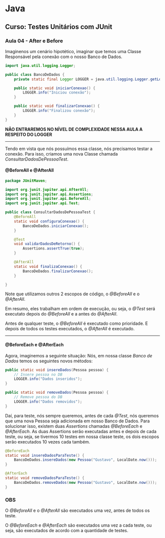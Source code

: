 # Java

## Curso: Testes Unitários com JUnit

### Aula 04 - After e Before

Imaginenos um cenário hipotético, imaginar que temos uma Classe Responsável pela conexão com o nosso Banco de Dados.

```java
import java.util.logging.Logger;

public class BancoDeDados {
    private static final Logger LOGGER = java.util.logging.Logger.getLogger(BancoDeDados.class.getName());

    public static void iniciarConexao() {
        LOGGER.info("Iniciou conexão");
    }

    public static void finalizarConexao() {
        LOGGER.info("Finalizou conexão");
    }
}
```

**NÃO ENTRAREMOS NO NÍVEL DE COMPLEXIDADE NESSA AULA A RESPEITO DO LOGGER**

---

Tendo em vista que nós possuímos essa classe, nós precisamos testar a conexão. Para isso, criamos uma nova Classe chamada *ConsultarDadosDePessoaTest*.

#### @BeforeAll e @AfterAll

```java
package JUnitMaven;

import org.junit.jupiter.api.AfterAll;
import org.junit.jupiter.api.Assertions;
import org.junit.jupiter.api.BeforeAll;
import org.junit.jupiter.api.Test;

public class ConsultarDadosDePessoaTest {
    @BeforeAll
    static void configuraConexao() {
        BancoDeDados.iniciarConexao();
    }

    @Test
    void validarDadosDeRetorno() {
        Assertions.assertTrue(true);
    }

    @AfterAll
    static void finalizaConexao() {
        BancoDeDados.finalizarConexao();
    }

}
```

Note que utilizamos outros 2 escopos de código, o *@BeforeAll* e o *@AfterAll*.

Em resumo, eles trabalham em ordem de execução, ou seja, o *@Test* será executato depois do *@BeforeAll* e a antes do *@AfterAll*.

Antes de qualquer teste, o *@BeforeAll* é executado como prioridade.
E depois de todos os testes executados, o *@AfterAll* é executado.

---

#### @BeforeEach e @AfterEach

Agora, imaginemos a seguinte situação: Nós, em nossa classe *Banco de Dados* temos os seguintes novos métodos:
```java
public static void insereDados(Pessoa pessoa) {
    // Insere pessoa no DB
    LOGGER.info("Dados inseridos");
}

public static void removeDados(Pessoa pessoa) {
    // Remove pessoa do DB
    LOGGER.info("Dados removidos");
}
```

Daí, para teste, nós sempre queremos, antes de cada *@Test*, nós queremos que uma nova Pessoa seja adicionada em nosso Banco de Dados.
Para solucionar isso, existem duas *Assertions* chamadas *@BeforeEach* e *@AfterEach*. As duas Assertions serão executadas antes e depois de cada teste, ou seja, se tivermos 10 testes em nossa classe teste, os dois escopos serão executados 10 vezes cada também.

```java
@BeforeEach
static void insereDadosParaTeste() {
    BancoDeDados.insereDados(new Pessoa("Gustavo", LocalDate.now()));
}

@AfterEach
static void removeDadosParaTeste() {
    BancoDeDados.removeDados(new Pessoa("Gustavo", LocalDate.now()));
}

```

### OBS
O *@BeforeAll* e o *@AfterAll* são executados uma vez, antes de todos os teste.

O *@BeforeEach* e *@AfterEach* são executados uma vez a cada teste, ou seja, são executados de acordo com a quantidade de testes.